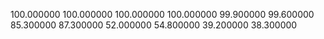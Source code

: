   100.000000  100.000000
  100.000000  100.000000
   99.900000   99.600000
   85.300000   87.300000
   52.000000   54.800000
   39.200000   38.300000
